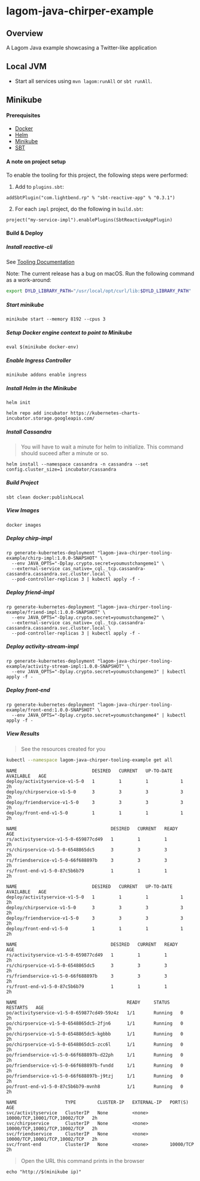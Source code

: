 # lagom-java-chirper-example

## Overview

A Lagom Java example showcasing a Twitter-like application

## Local JVM

* Start all services using `mvn lagom:runAll` or `sbt runAll`.

## Minikube

#### Prerequisites

* [Docker](https://www.docker.com/)
* [Helm](https://github.com/kubernetes/helm)
* [Minikube](https://github.com/kubernetes/minikube)
* [SBT](http://www.scala-sbt.org/)

#### A note on project setup

To enable the tooling for this project, the following steps were performed:

1) Add to `plugins.sbt`:
 
`addSbtPlugin("com.lightbend.rp" % "sbt-reactive-app" % "0.3.1")`

2) For each `impl` project, do the following in `build.sbt`:

`project("my-service-impl").enablePlugins(SbtReactiveAppPlugin)`

#### Build & Deploy

##### Install reactive-cli

See [Tooling Documentation](https://s3-us-west-2.amazonaws.com/rp-tooling-temp-docs/deployment-setup.html#install-the-cli)

Note: The current release has a bug on macOS. Run the following command as a work-around:

```bash
export DYLD_LIBRARY_PATH="/usr/local/opt/curl/lib:$DYLD_LIBRARY_PATH"
```

##### Start minikube

`minikube start --memory 8192 --cpus 3`

##### Setup Docker engine context to point to Minikube

`eval $(minikube docker-env)`

##### Enable Ingress Controller

`minikube addons enable ingress`

##### Install Helm in the Minikube

`helm init`

`helm repo add incubator https://kubernetes-charts-incubator.storage.googleapis.com/`

##### Install Cassandra

> You will have to wait a minute for helm to initialize. This command should suceed after a minute or so.

`helm install --namespace cassandra -n cassandra --set config.cluster_size=1 incubator/cassandra`

##### Build Project

`sbt clean docker:publishLocal`

##### View Images

`docker images`

##### Deploy chirp-impl

```
rp generate-kubernetes-deployment "lagom-java-chirper-tooling-example/chirp-impl:1.0.0-SNAPSHOT" \
  --env JAVA_OPTS="-Dplay.crypto.secret=youmustchangeme1" \
  --external-service cas_native=_cql._tcp.cassandra-cassandra.cassandra.svc.cluster.local \
  --pod-controller-replicas 3 | kubectl apply -f -
```

##### Deploy friend-impl

```
rp generate-kubernetes-deployment "lagom-java-chirper-tooling-example/friend-impl:1.0.0-SNAPSHOT" \
  --env JAVA_OPTS="-Dplay.crypto.secret=youmustchangeme2" \
  --external-service cas_native=_cql._tcp.cassandra-cassandra.cassandra.svc.cluster.local \
  --pod-controller-replicas 3 | kubectl apply -f -
```

##### Deploy activity-stream-impl

```
rp generate-kubernetes-deployment "lagom-java-chirper-tooling-example/activity-stream-impl:1.0.0-SNAPSHOT" \
  --env JAVA_OPTS="-Dplay.crypto.secret=youmustchangeme3" | kubectl apply -f -
```

##### Deploy front-end
```
rp generate-kubernetes-deployment "lagom-java-chirper-tooling-example/front-end:1.0.0-SNAPSHOT" \
  --env JAVA_OPTS="-Dplay.crypto.secret=youmustchangeme4" | kubectl apply -f -
```
##### View Results

> See the resources created for you

```bash
kubectl --namespace lagom-java-chirper-tooling-example get all
```

```
NAME                            DESIRED   CURRENT   UP-TO-DATE   AVAILABLE   AGE
deploy/activityservice-v1-5-0   1         1         1            1           2h
deploy/chirpservice-v1-5-0      3         3         3            3           2h
deploy/friendservice-v1-5-0     3         3         3            3           2h
deploy/front-end-v1-5-0         1         1         1            1           2h

NAME                                   DESIRED   CURRENT   READY     AGE
rs/activityservice-v1-5-0-659877cd49   1         1         1         2h
rs/chirpservice-v1-5-0-6548865dc5      3         3         3         2h
rs/friendservice-v1-5-0-66f688897b     3         3         3         2h
rs/front-end-v1-5-0-87c5b6b79          1         1         1         2h

NAME                            DESIRED   CURRENT   UP-TO-DATE   AVAILABLE   AGE
deploy/activityservice-v1-5-0   1         1         1            1           2h
deploy/chirpservice-v1-5-0      3         3         3            3           2h
deploy/friendservice-v1-5-0     3         3         3            3           2h
deploy/front-end-v1-5-0         1         1         1            1           2h

NAME                                   DESIRED   CURRENT   READY     AGE
rs/activityservice-v1-5-0-659877cd49   1         1         1         2h
rs/chirpservice-v1-5-0-6548865dc5      3         3         3         2h
rs/friendservice-v1-5-0-66f688897b     3         3         3         2h
rs/front-end-v1-5-0-87c5b6b79          1         1         1         2h

NAME                                         READY     STATUS    RESTARTS   AGE
po/activityservice-v1-5-0-659877cd49-59z4z   1/1       Running   0          2h
po/chirpservice-v1-5-0-6548865dc5-2fjn6      1/1       Running   0          2h
po/chirpservice-v1-5-0-6548865dc5-kgbbb      1/1       Running   0          2h
po/chirpservice-v1-5-0-6548865dc5-zcc6l      1/1       Running   0          2h
po/friendservice-v1-5-0-66f688897b-d22ph     1/1       Running   0          2h
po/friendservice-v1-5-0-66f688897b-fvndd     1/1       Running   0          2h
po/friendservice-v1-5-0-66f688897b-j9tzj     1/1       Running   0          2h
po/front-end-v1-5-0-87c5b6b79-mvnh8          1/1       Running   0          2h

NAME                  TYPE        CLUSTER-IP   EXTERNAL-IP   PORT(S)                         AGE
svc/activityservice   ClusterIP   None         <none>        10000/TCP,10001/TCP,10002/TCP   2h
svc/chirpservice      ClusterIP   None         <none>        10000/TCP,10001/TCP,10002/TCP   2h
svc/friendservice     ClusterIP   None         <none>        10000/TCP,10001/TCP,10002/TCP   2h
svc/front-end         ClusterIP   None         <none>        10000/TCP                       2h
```

> Open the URL this command prints in the browser

`echo "http://$(minikube ip)"`
